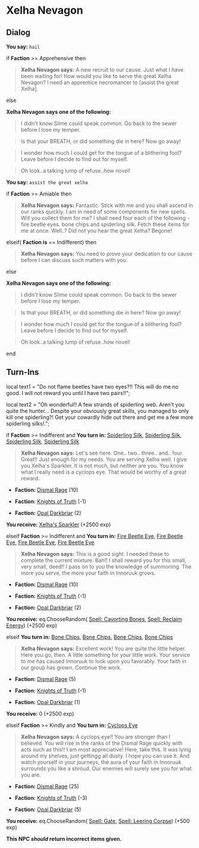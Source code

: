 # Xelha Nevagon
## Dialog

**You say:** `hail`



if **Faction** >= Apprehensive then



>**Xelha Nevagon says:** A new recruit to our cause.  Just what I have been waiting for! How would you like to serve the great Xelha Nevagon? I need an apprentice necromancer to [assist the great Xelha].


else



**Xelha Nevagon says one of the following:**

>I didn't know Slime could speak common.  Go back to the sewer before I lose my temper.

>Is that your BREATH, or did something die in here?  Now go away!

>I wonder how much I could get for the tongue of a blithering fool?  Leave before I decide to find out for myself.

>Oh look..a talking lump of refuse..how novel!


**You say:** `assist the great xelha`




if **Faction** >= Amiable then



>**Xelha Nevagon says:** Fantastic. Stick with me and you shall ascend in our ranks quickly. I am in need of some components for new spells.  Will you collect them for me?  I shall need four each of the following - fire beetle eyes. bone chips and spiderling silk.  Fetch these items for me at once. Well..? Did not you hear the great Xelha? Begone!


elseif( **Faction is** == Indifferent) then



>**Xelha Nevagon says:** You need to prove your dedication to our cause before I can discuss such matters with you.


else



**Xelha Nevagon says one of the following:**

>I didn't know Slime could speak common.  Go back to the sewer before I lose my temper.

>Is that your BREATH, or did something die in here?  Now go away!

>I wonder how much I could get for the tongue of a blithering fool?  Leave before I decide to find out for myself.

>Oh look..a talking lump of refuse..how novel!

end

## Turn-Ins



local text1 = "Do not flame beetles have two eyes?!! This will do me no good. I will not reward you until I have two pairs!!";

local text2 = "Oh wonderful!! A few strands of spiderling web. Aren't you quite the hunter... Despite your obviously great skills, you managed to only kill one spiderling?! Get your cowardly hide out there and get me a few more spiderling silks!.";


if **Faction** >= Indifferent and  **You turn in:** [Spiderling Silk](/item/13099), [Spiderling Silk](/item/13099), [Spiderling Silk](/item/13099), [Spiderling Silk](/item/13099)


>**Xelha Nevagon says:** Let's see here. One.. two.. three.. and.. four. Great!! Just enough for my needs. You are serving Xelha well. I give you Xelha's Sparkler. It is not much, but neither are you. You know what I really need is a cyclops eye. That would be worthy of a great reward.





* __Faction:__ [Dismal Rage](/faction/271) (10)


* __Faction:__ [Knights of Truth](/faction/281) (-1)


* __Faction:__ [Opal Darkbriar](/faction/296) (2)


 **You receive:**  [Xelha's Sparkler](/item/12247) (+2500 exp)

elseif **Faction** >= Indifferent and  **You turn in:** [Fire Beetle Eye](/item/10307), [Fire Beetle Eye](/item/10307), [Fire Beetle Eye](/item/10307), [Fire Beetle Eye](/item/10307)


>**Xelha Nevagon says:** This is a good sight. I needed these to complete the current mixture. Bah!! I shall reward you for this small, very small, deed!! I pass on to you the knowledge of summoning. The more you serve, the more your faith in Innoruuk grows.





* __Faction:__ [Dismal Rage](/faction/271) (10)


* __Faction:__ [Knights of Truth](/faction/281) (-1)


* __Faction:__ [Opal Darkbriar](/faction/296) (2)


 **You receive:** eq.ChooseRandom( [Spell: Cavorting Bones](/item/15338), [Spell: Reclaim Energy](/item/15331)) (+2500 exp)

elseif **You turn in:** [Bone Chips](/item/13073), [Bone Chips](/item/13073), [Bone Chips](/item/13073), [Bone Chips](/item/13073)


>**Xelha Nevagon says:** Excellent work! You are quite the little helper. Here you go, then. A little something for your little work. Your service to me has caused Innoruuk to look upon you favorably. Your faith in our group has grown. Continue the work.





* __Faction:__ [Dismal Rage](/faction/271) (5)


* __Faction:__ [Knights of Truth](/faction/281) (-1)


* __Faction:__ [Opal Darkbriar](/faction/296) (1)





 **You receive:** 0 (+2500 exp)



elseif **Faction** >= Kindly and  **You turn in:** [Cyclops Eye](/item/13927)


>**Xelha Nevagon says:** A cyclops eye!! You are stronger than I believed. You will rise in the ranks of the Dismal Rage quickly with acts such as this!! I am most appreciative! Here, take this. It was lying around my shelves, just gettingg all dusty. I hope you can use it. And watch yourself in your journeys, the aura of your faith in Innoruuk surrounds you like a shroud. Our enemies will surely see you for what you are.





* __Faction:__ [Dismal Rage](/faction/271) (25)


* __Faction:__ [Knights of Truth](/faction/281) (-3)


* __Faction:__ [Opal Darkbriar](/faction/296) (5)


 **You receive:** eq.ChooseRandom( [Spell: Gate](/item/15036), [Spell: Leering Corpse](/item/15491)) (+500 exp)

**This NPC *should* return incorrect items given.**




